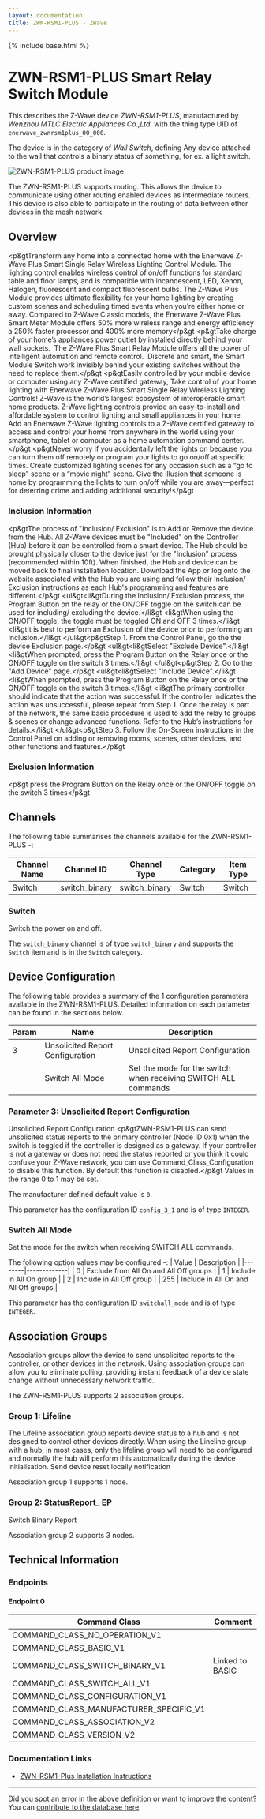 ```yaml
---
layout: documentation
title: ZWN-RSM1-PLUS - ZWave
---
```


{% include base.html %}

# ZWN-RSM1-PLUS Smart Relay Switch Module
This describes the Z-Wave device *ZWN-RSM1-PLUS*, manufactured by *Wenzhou MTLC Electric Appliances Co.,Ltd.* with the thing type UID of ```enerwave_zwnrsm1plus_00_000```.

The device is in the category of *Wall Switch*, defining Any device attached to the wall that controls a binary status of something, for ex. a light switch.

![ZWN-RSM1-PLUS product image](https://opensmarthouse.org/zwavedatabase/575/image/)


The ZWN-RSM1-PLUS supports routing. This allows the device to communicate using other routing enabled devices as intermediate routers.  This device is also able to participate in the routing of data between other devices in the mesh network.

## Overview

<p&gtTransform any home into a connected home with the Enerwave Z-Wave Plus Smart Single Relay Wireless Lighting Control Module. The lighting control enables wireless control of on/off functions for standard table and floor lamps, and is compatible with incandescent, LED, Xenon, Halogen, fluorescent and compact fluorescent bulbs. The Z-Wave Plus Module provides ultimate flexibility for your home lighting by creating custom scenes and scheduling timed events when you’re either home or away. Compared to Z-Wave Classic models, the Enerwave Z-Wave Plus Smart Meter Module offers 50% more wireless range and energy efficiency a 250% faster processor and 400% more memory</p&gt <p&gtTake charge of your home’s appliances power outlet by installed directly behind your wall sockets.  The Z-Wave Plus Smart Relay Module offers all the power of intelligent automation and remote control.  Discrete and smart, the Smart Module Switch work invisibly behind your existing switches without the need to replace them.</p&gt <p&gtEasily controlled by your mobile device or computer using any Z-Wave certified gateway, Take control of your home lighting with Enerwave Z-Wave Plus Smart Single Relay Wireless Lighting Controls! Z-Wave is the world’s largest ecosystem of interoperable smart home products. Z-Wave lighting controls provide an easy-to-install and affordable system to control lighting and small appliances in your home. Add an Enerwave Z-Wave lighting controls to a Z-Wave certified gateway to access and control your home from anywhere in the world using your smartphone, tablet or computer as a home automation command center.</p&gt <p&gtNever worry if you accidentally left the lights on because you can turn them off remotely or program your lights to go on/off at specific times. Create customized lighting scenes for any occasion such as a “go to sleep” scene or a “movie night” scene. Give the illusion that someone is home by programming the lights to turn on/off while you are away—perfect for deterring crime and adding additional security!</p&gt

### Inclusion Information

<p&gtThe process of "Inclusion/ Exclusion" is to Add or Remove the device from the Hub. All Z-Wave devices must be "Included" on the Controller (Hub) before it can be controlled from a smart device. The Hub should be brought physically closer to the device just for the "Inclusion" process (recommended within 10ft). When finished, the Hub and device can be moved back to final installation location. Download the App or log onto the website associated with the Hub you are using and follow their Inclusion/ Exclusion instructions as each Hub's programming and features are different.</p&gt <ul&gt<li&gtDuring the Inclusion/ Exclusion process, the Program Button on the relay or the ON/OFF toggle on the switch can be used for including/ excluding the device.</li&gt <li&gtWhen using the ON/OFF toggle, the toggle must be toggled ON and OFF 3 times.</li&gt <li&gtIt is best to perform an Exclusion of the device prior to performing an Inclusion.</li&gt </ul&gt<p&gtStep 1. From the Control Panel, go the the device Exclusion page.</p&gt <ul&gt<li&gtSelect "Exclude Device".</li&gt <li&gtWhen prompted, press the Program Button on the Relay once or the ON/OFF toggle on the switch 3 times.</li&gt </ul&gt<p&gtStep 2. Go to the "Add Device" page.</p&gt <ul&gt<li&gtSelect "Include Device".</li&gt <li&gtWhen prompted, press the Program Button on the Relay once or the ON/OFF toggle on the switch 3 times.</li&gt <li&gtThe primary controller should indicate that the action was successful. If the controller indicates the action was unsuccessful, please repeat from Step 1. Once the relay is part of the network, the same basic procedure is used to add the relay to groups & scenes or change advanced functions. Refer to the Hub’s instructions for details.</li&gt </ul&gt<p&gtStep 3. Follow the On-Screen instructions in the Control Panel on adding or removing rooms, scenes, other devices, and other functions and features.</p&gt

### Exclusion Information

<p&gt press the Program Button on the Relay once or the ON/OFF toggle on the switch 3 times</p&gt

## Channels

The following table summarises the channels available for the ZWN-RSM1-PLUS -:

| Channel Name | Channel ID | Channel Type | Category | Item Type |
|--------------|------------|--------------|----------|-----------|
| Switch | switch_binary | switch_binary | Switch | Switch | 

### Switch
Switch the power on and off.

The ```switch_binary``` channel is of type ```switch_binary``` and supports the ```Switch``` item and is in the ```Switch``` category.



## Device Configuration

The following table provides a summary of the 1 configuration parameters available in the ZWN-RSM1-PLUS.
Detailed information on each parameter can be found in the sections below.

| Param | Name  | Description |
|-------|-------|-------------|
| 3 | Unsolicited Report Configuration | Unsolicited Report Configuration |
|  | Switch All Mode | Set the mode for the switch when receiving SWITCH ALL commands |

### Parameter 3: Unsolicited Report Configuration

Unsolicited Report Configuration
<p&gtZWN-RSM1-PLUS can send unsolicited status reports to the primary controller (Node ID 0x1) when the switch is toggled if the controller is designed as a gateway. If your controller is not a gateway or does not need the status reported or you think it could confuse your Z-Wave network, you can use Command\_Class\_Configuration to disable this function. By default this function is disabled.</p&gt
Values in the range 0 to 1 may be set.

The manufacturer defined default value is ```0```.

This parameter has the configuration ID ```config_3_1``` and is of type ```INTEGER```.

### Switch All Mode

Set the mode for the switch when receiving SWITCH ALL commands.

The following option values may be configured -:
| Value  | Description |
|--------|-------------|
| 0 | Exclude from All On and All Off groups |
| 1 | Include in All On group |
| 2 | Include in All Off group |
| 255 | Include in All On and All Off groups |

This parameter has the configuration ID ```switchall_mode``` and is of type ```INTEGER```.


## Association Groups

Association groups allow the device to send unsolicited reports to the controller, or other devices in the network. Using association groups can allow you to eliminate polling, providing instant feedback of a device state change without unnecessary network traffic.

The ZWN-RSM1-PLUS supports 2 association groups.

### Group 1: Lifeline

The Lifeline association group reports device status to a hub and is not designed to control other devices directly. When using the Lineline group with a hub, in most cases, only the lifeline group will need to be configured and normally the hub will perform this automatically during the device initialisation.
Send device reset locally notification

Association group 1 supports 1 node.

### Group 2: StatusReport_ EP

Switch Binary Report

Association group 2 supports 3 nodes.

## Technical Information

### Endpoints

#### Endpoint 0

| Command Class | Comment |
|---------------|---------|
| COMMAND_CLASS_NO_OPERATION_V1| |
| COMMAND_CLASS_BASIC_V1| |
| COMMAND_CLASS_SWITCH_BINARY_V1| Linked to BASIC|
| COMMAND_CLASS_SWITCH_ALL_V1| |
| COMMAND_CLASS_CONFIGURATION_V1| |
| COMMAND_CLASS_MANUFACTURER_SPECIFIC_V1| |
| COMMAND_CLASS_ASSOCIATION_V2| |
| COMMAND_CLASS_VERSION_V2| |

### Documentation Links

* [ZWN-RSM1-Plus Installation Instructions](https://opensmarthouse.org/zwavedatabase/575/ZWN-RSM1-Plus-0208160043-02.pdf)

---

Did you spot an error in the above definition or want to improve the content?
You can [contribute to the database here](https://opensmarthouse.org/zwavedatabase/575).
